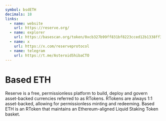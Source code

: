 ```yaml
---
symbol: bsdETH
decimals: 18
links:
  - name: website
    url: https://reserve.org/
  - name: explorer
    url: https://basescan.org/token/0xcb327b99ff831bf8223cced12b1338ff3aa322ff
  - name: x
    url: https://x.com/reserveprotocol
  - name: telegram
    url: https://t.me/AsteroidShibaCTO
---
```


# Based ETH

Reserve is a free, permissionless platform to build, deploy and govern asset-backed currencies referred to as RTokens. RTokens are always 1:1 asset-backed, allowing for permissionless minting and redeeming. Based ETH is an RToken that maintains an Ethereum-aligned Liquid Staking Token basket.
